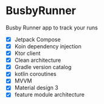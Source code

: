 # BusbyRunner
Busby Runner app to track your runs

- [x] Jetpack Compose
- [x] Koin dependency injection
- [x] Ktor client
- [x] Clean architecture
- [x] Gradle version catalog
- [x] kotlin coroutines
- [x] MVVM
- [x] Material design 3
- [x] feature module architecture
